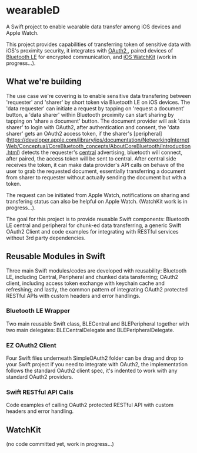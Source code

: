 # wearableD
A Swift project to enable wearable data transfer among iOS devices and Apple Watch.

This project provides capabilities of transferring token of sensitive data with iOS's proximity security, it integrates with [OAuth2
](http://oauth.net/2/), paired devices of [Bluetooth LE](http://en.wikipedia.org/wiki/Bluetooth_low_energy) for encrypted communication, 
and [iOS WatchKit](https://developer.apple.com/watchkit/) (work in progress...).

## What we're building

The use case we're covering is to enable sensitive data transfering between 'requester' and 'sharer' by short token via Bluetooth LE on iOS devices.
The 'data requester' can initiate a request by tapping on 'request a document' button, a 'data sharer' within Bluetooth proximity can start sharing
by tapping on 'share a document' button. The document provider will ask 'data sharer' to login with OAuth2, after authentication and consent, 
the 'data sharer' gets an OAuth2 access token, if the sharer's [peripheral] (https://developer.apple.com/library/ios/documentation/NetworkingInternetWeb/Conceptual/CoreBluetooth_concepts/AboutCoreBluetooth/Introduction.html)
detects the requester's [central](https://developer.apple.com/library/ios/documentation/NetworkingInternetWeb/Conceptual/CoreBluetooth_concepts/AboutCoreBluetooth/Introduction.html)
advertising, bluetooth will connect, after paired, the access token will be sent to central. After central side receives the token, it can make 
data provider's API calls on behave of the user to grab the requested document, essentially transferring a document from sharer to requester without
actually sending the document but with a token.

The request can be initiated from Apple Watch, notifications on sharing and transfering status can also be helpful on Apple Watch. 
(WatchKit work is in progress...).

The goal for this project is to provide reusable Swift components: Bluetooth LE central and peripheral for chunk-ed data transferring,
 a generic Swift OAuth2 Client and code examples for integrating with RESTful services without 3rd party dependencies.

## Reusable Modules in Swift

Three main Swift modules/codes are developed with reusability: Bluetooth LE, including Central, Peripheral and chunked data tansferring;
OAuth2 client, including access token exchange with keychain cache and refreshing; and lastly, the common pattern of integrating OAuth2
protected RESTful APIs with custom headers and error handlings.

### Bluetooth LE Wrapper

Two main reusable Swift class, BLECentral and BLEPeripheral together with two main delegates: BLECentralDelegate and BLEPeripheralDelegate.

### EZ OAuth2 Client

Four Swift files underneath SimpleOAuth2 folder can be drag and drop to your Swift project if you need to integrate with OAuth2, the 
implementation follows the standard OAuth2 client spec, it's indented to work with any standard OAuth2 providers.

### Swift RESTful API Calls

Code examples of calling OAuth2 protected RESTful API with custom headers and error handling.

## WatchKit
(no code committed yet, work in progress...) 
  

